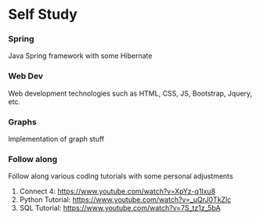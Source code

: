 # Self Study

### Spring
Java Spring framework with some Hibernate

### Web Dev
Web development technologies such as HTML, CSS, JS, Bootstrap, Jquery, etc.

### Graphs
Implementation of graph stuff

### Follow along
Follow along various coding tutorials with some personal adjustments
  1. Connect 4: https://www.youtube.com/watch?v=XpYz-q1lxu8
  2. Python Tutorial: https://www.youtube.com/watch?v=_uQrJ0TkZlc
  3. SQL Tutorial: https://www.youtube.com/watch?v=7S_tz1z_5bA
